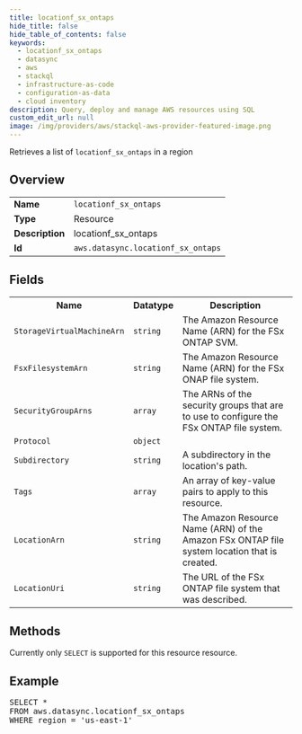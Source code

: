 ```yaml
---
title: locationf_sx_ontaps
hide_title: false
hide_table_of_contents: false
keywords:
  - locationf_sx_ontaps
  - datasync
  - aws
  - stackql
  - infrastructure-as-code
  - configuration-as-data
  - cloud inventory
description: Query, deploy and manage AWS resources using SQL
custom_edit_url: null
image: /img/providers/aws/stackql-aws-provider-featured-image.png
---
```

Retrieves a list of <code>locationf_sx_ontaps</code> in a region

## Overview
<table><tbody>
<tr><td><b>Name</b></td><td><code>locationf_sx_ontaps</code></td></tr>
<tr><td><b>Type</b></td><td>Resource</td></tr>
<tr><td><b>Description</b></td><td>locationf_sx_ontaps</td></tr>
<tr><td><b>Id</b></td><td><code>aws.datasync.locationf_sx_ontaps</code></td></tr>
</tbody></table>

## Fields
<table><tbody>
<tr><th>Name</th><th>Datatype</th><th>Description</th></tr>
<tr><td><code>StorageVirtualMachineArn</code></td><td><code>string</code></td><td>The Amazon Resource Name (ARN) for the FSx ONTAP SVM.</td></tr>
<tr><td><code>FsxFilesystemArn</code></td><td><code>string</code></td><td>The Amazon Resource Name (ARN) for the FSx ONAP file system.</td></tr>
<tr><td><code>SecurityGroupArns</code></td><td><code>array</code></td><td>The ARNs of the security groups that are to use to configure the FSx ONTAP file system.</td></tr>
<tr><td><code>Protocol</code></td><td><code>object</code></td><td></td></tr>
<tr><td><code>Subdirectory</code></td><td><code>string</code></td><td>A subdirectory in the location's path.</td></tr>
<tr><td><code>Tags</code></td><td><code>array</code></td><td>An array of key-value pairs to apply to this resource.</td></tr>
<tr><td><code>LocationArn</code></td><td><code>string</code></td><td>The Amazon Resource Name (ARN) of the Amazon FSx ONTAP file system location that is created.</td></tr>
<tr><td><code>LocationUri</code></td><td><code>string</code></td><td>The URL of the FSx ONTAP file system that was described.</td></tr>

</tbody></table>

## Methods
Currently only <code>SELECT</code> is supported for this resource resource.

## Example
<pre>
SELECT *<br/>FROM aws.datasync.locationf_sx_ontaps<br/>WHERE region = 'us-east-1'
</pre>
